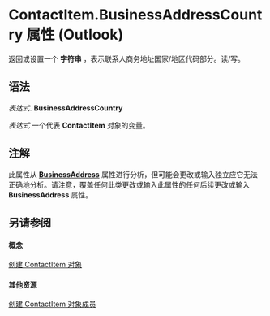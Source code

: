 
# ContactItem.BusinessAddressCountry 属性 (Outlook)

返回或设置一个 **字符串** ，表示联系人商务地址国家/地区代码部分。读/写。


## 语法

 _表达式_. **BusinessAddressCountry**

 _表达式_ 一个代表 **ContactItem** 对象的变量。


## 注解

此属性从 **[BusinessAddress](840e40ed-6773-3ef0-d17a-471921415bf9.md)** 属性进行分析，但可能会更改或输入独立应它无法正确地分析。请注意，覆盖任何此类更改或输入此属性的任何后续更改或输入 **BusinessAddress** 属性。


## 另请参阅


#### 概念


[创建 ContactItem 对象](8e32093c-a678-f1fd-3f35-c2d8994d166f.md)
#### 其他资源


[创建 ContactItem 对象成员](a8b13369-4c87-02aa-e62a-1f3067e559fa.md)
